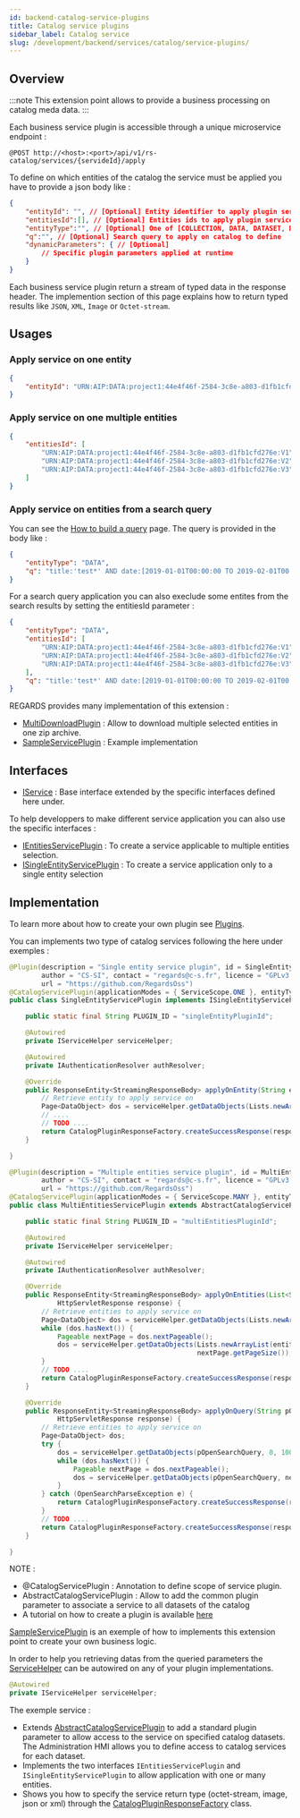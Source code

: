 ```yaml
---
id: backend-catalog-service-plugins
title: Catalog service plugins
sidebar_label: Catalog service
slug: /development/backend/services/catalog/service-plugins/
---
```


## Overview

:::note
This extension point allows to provide a business processing on catalog meda data. 
:::

Each business service plugin is accessible through a unique microservice endpoint :

```
@POST http://<host>:<port>/api/v1/rs-catalog/services/{servideId}/apply
```

To define on which entities of the catalog the service must be applied you have to provide a json body like :
```json
{
    "entityId": "", // [Optional] Entity identifier to apply plugin service on one uniq entity
    "entitiesId":[], // [Optional] Entities ids to apply plugin service on multiple entities
    "entityType":"", // [Optional] One of [COLLECTION, DATA, DATASET, DOCUMENT] Combined with the search query 'q' parameter. Entities type to apply plugin service on. 
    "q":"", // [Optional] Search query to apply on catalog to define
    "dynamicParameters": { // [Optional]
        // Specific plugin parameters applied at runtime
    }
}
```

Each business service plugin return a stream of typed data in the response header. The implemention section of this page explains how to return typed results like `JSON`, `XML`, `Image` or `Octet-stream`.

## Usages

### Apply service on one entity
 ```json
 {
     "entityId": "URN:AIP:DATA:project1:44e4f46f-2584-3c8e-a803-d1fb1cfd276e:V1"
 }
 ```

### Apply service on one multiple entities
 ```json
 {
     "entitiesId": [
         "URN:AIP:DATA:project1:44e4f46f-2584-3c8e-a803-d1fb1cfd276e:V1",
         "URN:AIP:DATA:project1:44e4f46f-2584-3c8e-a803-d1fb1cfd276e:V2",
         "URN:AIP:DATA:project1:44e4f46f-2584-3c8e-a803-d1fb1cfd276e:V3"
     ]
 }
 ```

### Apply service on entities from a search query

You can see the [How to build a query](../search-api/) page. The query is provided in the body like :

 ```json
 {
     "entityType": "DATA",
     "q": "title:'test*' AND date:[2019-01-01T00:00:00 TO 2019-02-01T00:00:00]",
 }
 ```
For a search query application you can also execlude some entites from the search results by setting the entitiesId parameter :
 ```json
 {
     "entityType": "DATA",
     "entitiesId": [
         "URN:AIP:DATA:project1:44e4f46f-2584-3c8e-a803-d1fb1cfd276e:V1",
         "URN:AIP:DATA:project1:44e4f46f-2584-3c8e-a803-d1fb1cfd276e:V2",
         "URN:AIP:DATA:project1:44e4f46f-2584-3c8e-a803-d1fb1cfd276e:V3"
     ],
     "q": "title:'test*' AND date:[2019-01-01T00:00:00 TO 2019-02-01T00:00:00]",
 }
 ```

 REGARDS provides many implementation of this extension :
 - [MultiDownloadPlugin](https://github.com/RegardsOss/regards-catalog/blob/master/catalog-services/catalog-services-plugin/src/main/java/fr/cnes/regards/modules/catalog/services/plugins/MultiDownloadPlugin.java) : Allow to download multiple selected entities in one zip archive.
 - [SampleServicePlugin](https://github.com/RegardsOss/regards-catalog/blob/master/catalog-services/catalog-services-plugin/src/main/java/fr/cnes/regards/modules/catalog/services/plugins/SampleServicePlugin.java) : Example implementation


## Interfaces

   - [IService](https://github.com/RegardsOss/regards-backend/blob/master/rs-catalog/catalog-services/catalog-services-domain/src/main/java/fr/cnes/regards/modules/catalog/services/domain/plugins/IService.java) : Base interface extended by the specific interfaces defined here under.

   To help developpers to make different service application you can also use the specific interfaces :
   - [IEntitiesServicePlugin](https://github.com/RegardsOss/regards-backend/blob/master/rs-catalog/catalog-services/catalog-services-domain/src/main/java/fr/cnes/regards/modules/catalog/services/domain/plugins/IEntitiesServicePlugin.java) : To create a service applicable to multiple entities selection.
   - [ISingleEntityServicePlugin](https://github.com/RegardsOss/regards-backend/blob/master/rs-catalog/catalog-services/catalog-services-domain/src/main/java/fr/cnes/regards/modules/catalog/services/domain/plugins/ISingleEntityServicePlugin.java) : To create a service application only to a single entity selection

## Implementation

To learn more about how to create your own plugin see [Plugins](../../../framework/modules/plugins/).

You can implements two type of catalog services following the here under exemples :  

```java
@Plugin(description = "Single entity service plugin", id = SingleEntityServicePlugin.PLUGIN_ID, version = "1.0.0",
        author = "CS-SI", contact = "regards@c-s.fr", licence = "GPLv3.0", owner = "CNES",
        url = "https://github.com/RegardsOss")
@CatalogServicePlugin(applicationModes = { ServiceScope.ONE }, entityTypes = { EntityType.DATA })
public class SingleEntityServicePlugin implements ISingleEntityServicePlugin {

    public static final String PLUGIN_ID = "singleEntityPluginId";

    @Autowired
    private IServiceHelper serviceHelper;

    @Autowired
    private IAuthenticationResolver authResolver;

    @Override
    public ResponseEntity<StreamingResponseBody> applyOnEntity(String entityId, HttpServletResponse response) {
        // Retrieve entity to apply service on
        Page<DataObject> dos = serviceHelper.getDataObjects(Lists.newArrayList(entityId), 0, 1);
        // ....
        // TODO ....
        return CatalogPluginResponseFactory.createSuccessResponse(response, CatalogPluginResponseType.JSON, result);
    }

}
```


```java
@Plugin(description = "Multiple entities service plugin", id = MultiEntitiesServicePlugin.PLUGIN_ID, version = "1.0.0",
        author = "CS-SI", contact = "regards@c-s.fr", licence = "GPLv3.0", owner = "CNES",
        url = "https://github.com/RegardsOss")
@CatalogServicePlugin(applicationModes = { ServiceScope.MANY }, entityTypes = { EntityType.DATA })
public class MultiEntitiesServicePlugin extends AbstractCatalogServicePlugin implements IEntitiesServicePlugin {

    public static final String PLUGIN_ID = "multiEntitiesPluginId";

    @Autowired
    private IServiceHelper serviceHelper;

    @Autowired
    private IAuthenticationResolver authResolver;

    @Override
    public ResponseEntity<StreamingResponseBody> applyOnEntities(List<String> entitiesId,
            HttpServletResponse response) {
        // Retrieve entities to apply service on
        Page<DataObject> dos = serviceHelper.getDataObjects(Lists.newArrayList(entitiesId), 0, 100);
        while (dos.hasNext()) {
            Pageable nextPage = dos.nextPageable();
            dos = serviceHelper.getDataObjects(Lists.newArrayList(entitiesId), nextPage.getPageNumber(),
                                               nextPage.getPageSize());
        }
        // TODO ....
        return CatalogPluginResponseFactory.createSuccessResponse(response, CatalogPluginResponseType.JSON, result);
    }

    @Override
    public ResponseEntity<StreamingResponseBody> applyOnQuery(String pOpenSearchQuery, EntityType pEntityType,
            HttpServletResponse response) {
        // Retrieve entities to apply service on
        Page<DataObject> dos;
        try {
            dos = serviceHelper.getDataObjects(pOpenSearchQuery, 0, 100);
            while (dos.hasNext()) {
                Pageable nextPage = dos.nextPageable();
                dos = serviceHelper.getDataObjects(pOpenSearchQuery, nextPage.getPageNumber(), nextPage.getPageSize());
            }
        } catch (OpenSearchParseException e) {
            return CatalogPluginResponseFactory.createSuccessResponse(response, CatalogPluginResponseType.JSON, "Error retrieving entities from catalog");
        }
        // TODO ....
        return CatalogPluginResponseFactory.createSuccessResponse(response, CatalogPluginResponseType.JSON, result);
    }

}
```

NOTE : 
 * @CatalogServicePlugin : Annotation to define scope of service plugin.
 * AbstractCatalogServicePlugin : Allow to add the common plugin parameter to associate a service to all datasets of the catalog
 * A tutorial on how to create a plugin is available [here](/docs/regards-backend-tutorial.odp)

[SampleServicePlugin](https://github.com/RegardsOss/regards-catalog/blob/master/catalog-services/catalog-services-plugin/src/main/java/fr/cnes/regards/modules/catalog/services/plugins/SampleServicePlugin.java) is an exemple of how to implements this extension point to create your own business logic.  
  
In order to help you retrieving datas from the queried parameters the [ServiceHelper](https://github.com/RegardsOss/regards-catalog/blob/master/catalog-services/catalogue-services-helper/src/main/java/fr/cnes/regards/modules/catalog/services/helper/ServiceHelper.java) can be autowired on any of your plugin implementations.

```java
@Autowired
private IServiceHelper serviceHelper;
```

The exemple service :
- Extends [AbstractCatalogServicePlugin](https://github.com/RegardsOss/regards-catalog/blob/master/catalog-services/catalog-services-plugin/src/main/java/fr/cnes/regards/modules/catalog/services/plugins/AbstractCatalogServicePlugin.java) to add a standard plugin parameter to allow access to the service on specified catalog datasets. The Administration HMI allows you to define access to catalog services for each dataset.
- Implements the two interfaces `IEntitiesServicePlugin` and `ISingleEntityServicePlugin` to allow application with one or many entities.
- Shows you how to specify the service return type (octet-stream, image, json or xml) through the [CatalogPluginResponseFactory](https://github.com/RegardsOss/regards-catalog/blob/master/catalog-services/catalogue-services-helper/src/main/java/fr/cnes/regards/modules/catalog/services/helper/CatalogPluginResponseFactory.java) class.

